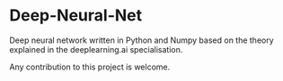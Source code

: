 # Deep-Neural-Net
Deep neural network written in Python and Numpy based on the theory explained in the deeplearning.ai specialisation. 

Any contribution to this project is welcome. 
